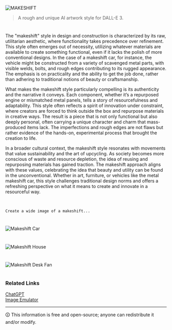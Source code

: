 ![MAKESHIFT](https://github.com/user-attachments/assets/2f3384c7-f4d8-41cb-bdb4-0393591a0dc8)

> A rough and unique AI artwork style for DALL-E 3.

#

The "makeshift" style in design and construction is characterized by its raw, utilitarian aesthetic, where functionality takes precedence over refinement. This style often emerges out of necessity, utilizing whatever materials are available to create something functional, even if it lacks the polish of more conventional designs. In the case of a makeshift car, for instance, the vehicle might be constructed from a variety of scavenged metal parts, with visible welds, bolts, and rough edges contributing to its rugged appearance. The emphasis is on practicality and the ability to get the job done, rather than adhering to traditional notions of beauty or craftsmanship.

What makes the makeshift style particularly compelling is its authenticity and the narrative it conveys. Each component, whether it’s a repurposed engine or mismatched metal panels, tells a story of resourcefulness and adaptability. This style often reflects a spirit of innovation under constraint, where creators are forced to think outside the box and repurpose materials in creative ways. The result is a piece that is not only functional but also deeply personal, often carrying a unique character and charm that mass-produced items lack. The imperfections and rough edges are not flaws but rather evidence of the hands-on, experimental process that brought the creation to life.

In a broader cultural context, the makeshift style resonates with movements that value sustainability and the art of upcycling. As society becomes more conscious of waste and resource depletion, the idea of reusing and repurposing materials has gained traction. The makeshift approach aligns with these values, celebrating the idea that beauty and utility can be found in the unconventional. Whether in art, furniture, or vehicles like the metal makeshift car, this style challenges traditional design norms and offers a refreshing perspective on what it means to create and innovate in a resourceful way.

<br>

```
Create a wide image of a makeshift...
```

#

![Makeshift Car](https://github.com/user-attachments/assets/9795627a-3a77-462e-bd71-73745de61bd3)

#

![Makeshift House](https://github.com/user-attachments/assets/ccd8a05e-1fc9-446c-9a1b-f888bf61ad69)

#

![Makeshift Desk Fan](https://github.com/user-attachments/assets/a0b1f36a-a1ed-4a57-84a4-e791fa1386ab)

#
### Related Links

[ChatGPT](https://github.com/sourceduty/ChatGPT)
<br>
[Image Emulator](https://github.com/sourceduty/Image_Emulator)

***
🛈 This information is free and open-source; anyone can redistribute it and/or modify.

